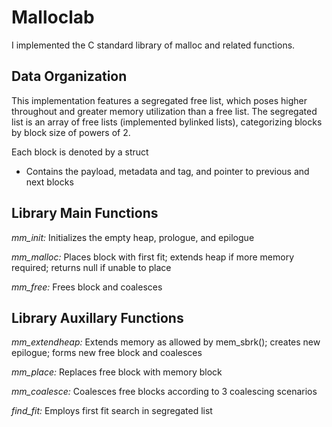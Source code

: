 # Malloclab
I implemented the C standard library of malloc and related functions. 

<h2>Data Organization</h2>
This implementation features a segregated free list, which poses higher throughout and greater memory utilization than a free list. The segregated list is an array of free lists (implemented bylinked lists), categorizing blocks by block size of powers of 2. 

Each block is denoted by a struct

- Contains the payload, metadata and tag, and pointer to previous and next blocks

<h2>Library Main Functions</h2>

<i>mm_init: </i>Initializes the empty heap, prologue, and epilogue

<i>mm_malloc: </i>Places block with first fit; extends heap if more memory required; returns null if unable to place

<i>mm_free: </i> Frees block and coalesces


<h2>Library Auxillary Functions</h2>

<i>mm_extendheap: </i>Extends memory as allowed by mem_sbrk(); creates new epilogue; forms new free block and coalesces

<i>mm_place: </i>Replaces free block with memory block

<i>mm_coalesce: </i> Coalesces free blocks according to 3 coalescing scenarios

<i>find_fit: </i> Employs first fit search in segregated list

